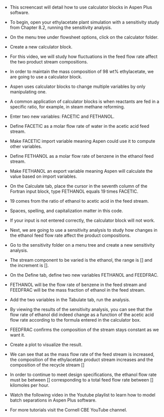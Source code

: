 - This screencast will detail how to use calculator blocks in Aspen Plus software. 

- To begin, open your ethylacetate plant simulation with a sensitivity study from Chapter 8.2, running the sensitivity analysis. 
- On the menu tree under flowsheet options, click on the calculator folder.
- Create a new calculator block.
- For this video, we will study how fluctuations in the feed flow rate affect the two product stream compositions.
- In order to maintain the mass composition of 98 wt% ethylacetate, we are going to use a calculator block.
- Aspen uses calculator blocks to change multiple variables by only manipulating one. 
- A common application of calculator blocks is when reactants are fed in a specific ratio, for example, in steam methane reforming.
- Enter two new variables: FACETIC and FETHANOL. 
- Define FACETIC  as a molar flow rate of water in the acetic acid feed stream. 
- Make FACETIC import variable meaning Aspen could use it to compute other variables. 
- Define FETHANOL as a molar flow rate of benzene in the ethanol feed stream. 
- Make FETHANOL an export variable meaning Aspen will calculate the value based on import variables. 

- On the Calculate tab, place the cursor in the seventh column of the Fortran input block, type FETHANOL equals 19 times FACETIC. 
- 19 comes from the ratio of ethanol to acetic acid in the feed stream. 
- Spaces, spelling, and capitalization matter in this code. 
- If your input is not entered correctly, the calculator block will not work. 
- Next, we are going to use a sensitivity analysis to study how changes in the ethanol feed flow rate affect the product compositions. 
- Go to the sensitivity folder on a menu tree and create a new sensitivity analysis.
- The stream component to be varied is the ethanol, the range is [] and the increment is [].

- On the Define tab, define two new variables FETHANOL and FEEDFRAC. 
- FETHANOL will be the flow rate of benzene in the feed stream and FEEDFRAC will be the mass fraction of ethanol in the feed stream. 
- Add the two variables in the Tabulate tab, run the analysis. 
- By viewing the results of the sensitivity analysis, you can see that the flow rate of ethanol did indeed change as a function of the acetic acid flow rate according to the formula entered in the calculator box. 
- FEEDFRAC confirms the composition of the stream stays constant as we want it. 
- Create a plot to visualize the result. 
- We can see that as the mass flow rate of the feed stream is increased, the composition of the ethylacetate product stream increases and the composition of the recycle stream []
- In order to continue to meet design specifications, the ethanol flow rate must be between [] corresponding to a total feed flow rate between [] kilomoles per hour.

- Watch the following video in the Youtube playlist to learn how to model batch separations in Aspen Plus software.
- For more tutorials visit the Cornell CBE YouTube channel.